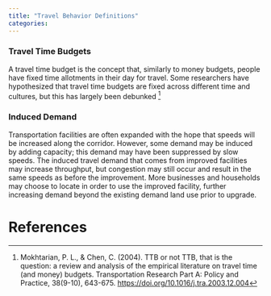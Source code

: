 ```yaml
---
title: "Travel Behavior Definitions"
categories:
---
```


### Travel Time Budgets
A travel time budget is the concept that, similarly to money budgets, people have fixed time allotments in their day for travel. Some researchers have hypothesized that travel time budgets are fixed across different time and cultures, but this has largely been debunked [^1]

### Induced Demand
Transportation facilities are often expanded with the hope that speeds will be increased along the corridor. However, some demand may be induced by adding capacity; this demand may have been suppressed by slow speeds. The induced travel demand that comes from improved facilities may increase throughput, but congestion may still occur and result in the same speeds as before the improvement. More businesses and households may choose to locate in order to use the improved facility, further increasing demand beyond the existing demand land use prior to upgrade.

# References
[^1]: Mokhtarian, P. L., & Chen, C. (2004). TTB or not TTB, that is the question: a review and analysis of the empirical literature on travel time (and money) budgets. Transportation Research Part A: Policy and Practice, 38(9-10), 643-675. <https://doi.org/10.1016/j.tra.2003.12.004>
